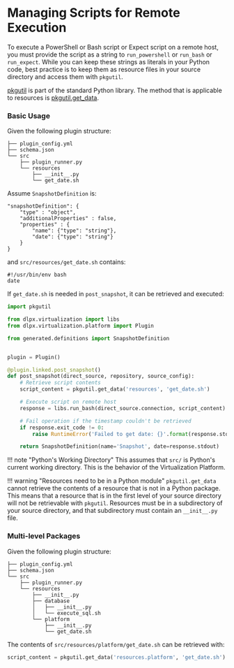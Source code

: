# Managing Scripts for Remote Execution

To execute a PowerShell or Bash script or Expect script on a remote host, you must provide the script as a string to `run_powershell` or `run_bash` or `run_expect`. While you can keep these strings as literals in your Python code, best practice is to keep them as resource files in your source directory and access them with `pkgutil`.

[pkgutil](https://docs.python.org/2/library/pkgutil.html) is part of the standard Python library. The method that is applicable to resources is [pkgutil.get_data](https://docs.python.org/2/library/pkgutil.html#pkgutil.get_data).

### Basic Usage

Given the following plugin structure:

```
├── plugin_config.yml
├── schema.json
└── src
    ├── plugin_runner.py
    └── resources
        ├── __init__.py
        └── get_date.sh
```

Assume `SnapshotDefinition` is:

```
"snapshotDefinition": {
    "type" : "object",
    "additionalProperties" : false,
    "properties" : {
        "name": {"type": "string"},
        "date": {"type": "string"}
    }
}
```

and `src/resources/get_date.sh` contains:

```
#!/usr/bin/env bash
date
```


If `get_date.sh` is needed in `post_snapshot`, it can be retrieved and executed:

```python
import pkgutil

from dlpx.virtualization import libs
from dlpx.virtualization.platform import Plugin

from generated.definitions import SnapshotDefinition


plugin = Plugin()

@plugin.linked.post_snapshot()
def post_snapshot(direct_source, repository, source_config):
	# Retrieve script contents
	script_content = pkgutil.get_data('resources', 'get_date.sh')

	# Execute script on remote host
	response = libs.run_bash(direct_source.connection, script_content)

	# Fail operation if the timestamp couldn't be retrieved
	if response.exit_code != 0:
		raise RuntimeError('Failed to get date: {}'.format(response.stdout))

	return SnapshotDefinition(name='Snapshot', date=response.stdout)
```

!!! note "Python's Working Directory"
	This assumes that `src/` is Python's current working directory. This is the behavior of the Virtualization Platform.

!!! warning "Resources need to be in a Python module"
	`pkgutil.get_data` cannot retrieve the contents of a resource that is not in a Python package. This means that a resource that is in the first level of your source directory will not be retrievable with `pkgutil`. Resources must be in a subdirectory of your source directory, and that subdirectory must contain an `__init__.py` file.

### Multi-level Packages

Given the following plugin structure:

```
├── plugin_config.yml
├── schema.json
└── src
    ├── plugin_runner.py
    └── resources
        ├── __init__.py
        ├── database
        │   ├── __init__.py
        │   └── execute_sql.sh
        └── platform
            ├── __init__.py
            └── get_date.sh
```

The contents of `src/resources/platform/get_date.sh` can be retrieved with:

```python
script_content = pkgutil.get_data('resources.platform', 'get_date.sh')
```
